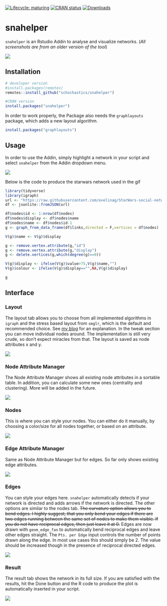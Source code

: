 
<!-- README.md is generated from README.Rmd. Please edit that file -->

[![Lifecycle:
maturing](https://img.shields.io/badge/lifecycle-maturing-blue.svg)](https://www.tidyverse.org/lifecycle/#maturing)
[![CRAN
status](https://www.r-pkg.org/badges/version/snahelper)](https://cran.r-project.org/package=snahelper)
[![Downloads](https://cranlogs.r-pkg.org/badges/snahelper)](https://CRAN.R-project.org/package=snahelper)

# snahelper

`snahelper` is an Rstudio Addin to analyse and visualize networks. (*All
screenshots are from an older version of the tool*)

![](figures/example.png)

## Installation

``` r
# developer version
#install.packages(remotes)
remotes::install_github("schochastics/snahelper")

#CRAN version
install.packages("snahelper")
```

In order to work properly, the Package also needs the `graphlayouts`
package, which adds a new layout algorithm.

``` r
install.packages("graphlayouts")
```

## Usage

In order to use the Addin, simply highlight a network in your script and
select `snahelper` from the Addin dropdown menu.

![](figures/snahelper.gif)

Below is the code to produce the starwars network used in the gif

``` r
library(tidyverse)
library(igraph)
url <- "https://raw.githubusercontent.com/evelinag/StarWars-social-network/master/networks/starwars-full-interactions-allCharacters.json"
df <- jsonlite::fromJSON(url)

df$nodes$id <- 1:nrow(df$nodes)
df$nodes$display <- df$nodes$name
df$nodes$name <- df$nodes$id-1
g <- graph_from_data_frame(df$links,directed = F,vertices = df$nodes)

V(g)$name <- V(g)$display

g <- remove.vertex.attribute(g,"id")
g <- remove.vertex.attribute(g,"display")
g <- delete.vertices(g,which(degree(g)==0))

V(g)$display <- ifelse(V(g)$value>75,V(g)$name,"")
V(g)$colour <- ifelse(V(g)$display=="",NA,V(g)$display)

g
```

## Interface

### Layout

The layout tab allows you to choose from all implemented algorithms in
`igraph` and the stress based layout from `smglr`, which is the default
and recommended choice. See [my
blog](http://blog.schochastics.net/post/stress-based-graph-layouts/) for
an explanation. In the tweak section you can move individual nodes
around. The implementation is still very crude, so don’t expect miracles
from that. The layout is saved as node attributes x and y.

![](figures/layout.png)

### Node Attribute Manager

The Node Attribute Manager shows all existing node attributes in a
sortable table. In addition, you can calculate some new ones (centrality
and clustering). More will be added in the future.

![](figures/NattributeMan.png)

### Nodes

This is where you can style your nodes. You can either do it manually,
by choosing a color/size for all nodes together, or based on an
attribute.

![](figures/nodes.png)

### Edge Attribute Manager

Same as Node Attribute Manager but for edges. So far only shows existing
edge attributes.

![](figures/EattributeMan.png)

### Edges

You can style your edges here. `snahelper` automatically detects if your
network is directed and adds arrows if the network is directed. The
other options are similar to the nodes tab. ~~The curvature option
allows you to bend edges. I highly suggest, that you only bend your
edges if there are two edges running between the same set of nodes to
make them visible. If you do not have reciprocal edges, then just leave
it at 0.~~ Edges are now drawn with `geom_edge_fan` to automatically
bend reciprocal edges and leave other edges straight. The `Pts. per
Edge` input controls the number of points drawn along the edge. In most
use cases this should simply be 2. The value should be increased though
in the presence of reciprocal directed edges.

![](figures/edges.png)

### Result

The result tab shows the network in its full size. If you are satisfied
with the results, hit the Done button and the R code to produce the plot
is automatically inserted in your script.

![](figures/result.png)
